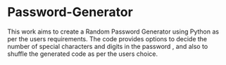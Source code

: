 # Password-Generator
This work aims to create a Random Password Generator using Python as per the users requirements.
The code provides options to decide the number of special characters and digits in the password , and also  to shuffle the generated code as per the users choice.

